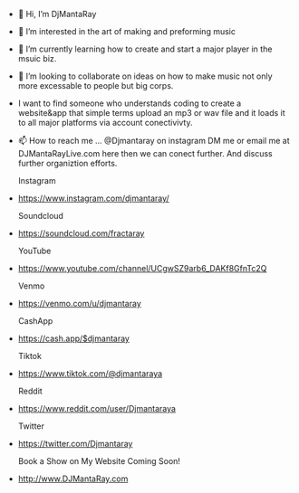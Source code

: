- 👋 Hi, I’m DjMantaRay
- 👀 I’m interested in the art of making and preforming music
- 🌱 I’m currently learning how to create and start a major player in the msuic biz.

- 💞️ I’m looking to collaborate on ideas on how to make music not only more excessable to people but big corps.
- I want to find someone who understands coding to create a website&app that simple terms upload an mp3 or wav file and it loads it to all major platforms via account conectivivty.
  
- 📫 How to reach me ... @Djmantaray on instagram DM me or email me at DJMantaRayLive.com here then we can conect further. And discuss further organiztion efforts.
  
  Instagram
- https://www.instagram.com/djmantaray/
  
  Soundcloud
- https://soundcloud.com/fractaray
  
  YouTube
- https://www.youtube.com/channel/UCgwSZ9arb6_DAKf8GfnTc2Q
  
  Venmo
- https://venmo.com/u/djmantaray
  
  CashApp
- https://cash.app/$djmantaray
  
  Tiktok
- https://www.tiktok.com/@djmantaraya
  
  Reddit
- https://www.reddit.com/user/Djmantaraya
  
  Twitter
- https://twitter.com/Djmantaray

    Book a Show on My Website
          Coming Soon!
- http://www.DJMantaRay.com

<!---
DjMantaRay/DjMantaRay is a ✨ special ✨ repository because its `README.md` (this file) appears on your GitHub profile.
You can click the Preview link to take a look at your changes.
--->
